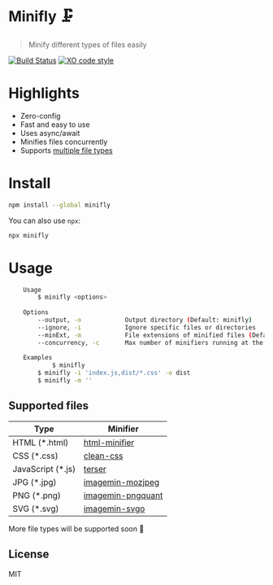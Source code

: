 # Minifly 🗜️

> Minify different types of files easily

[![Build Status](https://travis-ci.org/xxczaki/minifly.svg?branch=master)](https://travis-ci.org/xxczaki/minifly) 
[![XO code style](https://img.shields.io/badge/code_style-XO-5ed9c7.svg)](https://github.com/xojs/xo)

# Highlights

- Zero-config
- Fast and easy to use
- Uses async/await
- Minifies files concurrently
- Supports [multiple file types](#supported-files)

# Install

```bash
npm install --global minifly
```
You can also use `npx`:
```bash
npx minifly
```

# Usage

```bash
	Usage
		$ minifly <options>
 
	Options
		--output, -o  			Output directory (Default: minifly)
		--ignore, -i  			Ignore specific files or directories
		--minExt, -m			File extensions of minified files (Default: .min)
		--concurrency, -c		Max number of minifiers running at the same time (Default: CPU cores)
 
	Examples
    		$ minifly
	  	$ minifly -i 'index.js,dist/*.css' -o dist
		$ minifly -m ''
```

## Supported files

|      Type     |   Minifier    |
| ------------- | ------------- |
| HTML (*.html) | [html-minifier](https://github.com/kangax/html-minifier)  |
| CSS (*.css)   | [clean-css](https://github.com/jakubpawlowicz/clean-css)  |
| JavaScript (*.js)   | [terser](https://github.com/terser-js/terser)  |
| JPG (*.jpg)   | [imagemin-mozjpeg](https://github.com/imagemin/imagemin-mozjpeg)  |
| PNG (*.png)   | [imagemin-pngquant](https://github.com/imagemin/imagemin-pngquant)  |
| SVG (*.svg)   | [imagemin-svgo](https://github.com/imagemin/imagemin-svgo)  |

More file types will be supported soon :unicorn:

## License

MIT
